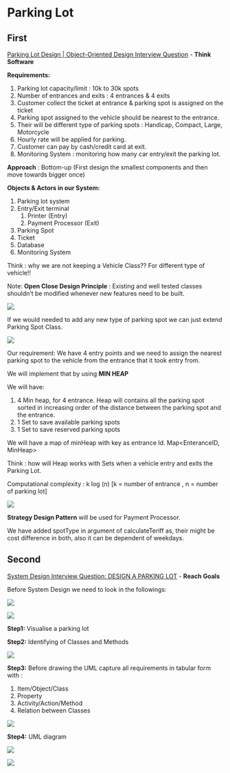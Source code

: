 # Parking Lot

## First
[Parking Lot Design | Object-Oriented Design Interview Question](https://youtu.be/tVRyb4HaHgw) - **Think Software**

**Requirements:**

1. Parking lot capacity/limit : 10k to 30k spots
2. Number of entrances and exits : 4 entrances & 4 exits
3. Customer collect the ticket at entrance & parking spot is assigned on the ticket
4. Parking spot assigned to the vehicle should be nearest to the entrance.
5. Their will be different type of parking spots : Handicap, Compact, Large, Motorcycle
6. Hourly rate will be applied for parking.
7. Customer can pay by cash/credit card at exit.
8. Monitoring System : monitoring how many car entry/exit the parking lot.

**Approach** : Bottom-up (First design the smallest components and then move towards bigger once)

**Objects & Actors in our System:**

1. Parking lot system
2. Entry/Exit terminal 
    1. Printer (Entry)
    2. Payment Processor (Exit)
3. Parking Spot
4. Ticket
5. Database
6. Monitoring System

Think : why we are not keeping a Vehicle Class?? For different type of vehicle!!

Note: **Open Close Design Principle** : Existing and well tested classes shouldn’t be modified whenever new features need to be built. 

![](/Images/PLD01.jpeg)

If we would needed to add any new type of parking spot we can just extend Parking Spot Class.

![](/Images/PLD02.jpeg)

Our requirement: We have 4 entry points and we need to assign the nearest parking spot to the vehicle from the entrance that it took entry from.

We will implement that by using **MIN HEAP**

We will have:

1. 4 Min heap, for 4 entrance. Heap will contains all the parking spot sorted in increasing order of the distance between the parking spot and the entrance.
2. 1 Set to save available parking spots
3. 1 Set to save reserved parking spots

We will have a map of minHeap with key as entrance Id. Map<EnteranceID, MinHeap>

Think : how will Heap works with Sets when a vehicle entry and exits the Parking Lot.

Computational complexity : k log (n) [k = number of entrance , n = number of parking lot]

![](/Images/PLD03.jpeg)

**Strategy Design Pattern** will be used for Payment Processor.

We have added spotType in argument of calculateTeriff as, their might be cost difference in both, also it can be dependent of weekdays.

## Second

[System Design Interview Question: DESIGN A PARKING LOT](https://youtu.be/koNq99nOV88) - **Reach Goals**

Before System Design we need to look in the followings:

![](/Images/PLD04.png) 

![](/Images/PLD05.png) 

**Step1:** Visualise a parking lot

**Step2:** Identifying of Classes and Methods 

![](/Images/PLD06.png) 

**Step3:** Before drawing the UML capture all requirements in tabular form with :

1. Item/Object/Class
2. Property 
3. Activity/Action/Method
4. Relation between Classes

![](/Images/PLD07.png) 

**Step4:** UML diagram

![](/Images/PLD08.png)

![](/Images/PLD09.png)
